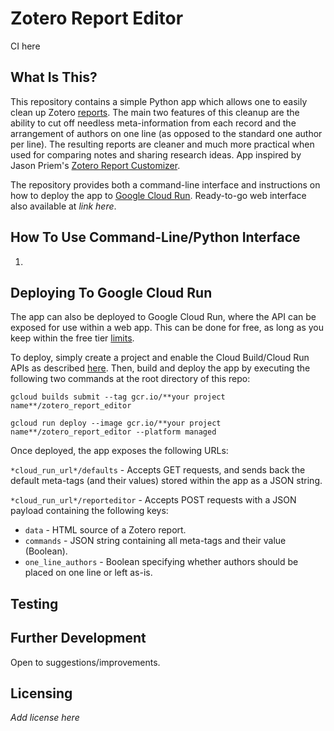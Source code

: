 Zotero Report Editor
==============================
CI here

What Is This?
-------------

This repository contains a simple Python app which allows one to easily clean up Zotero [reports](https://www.zotero.org/support/reports#%20sort_order).  The main two features of this cleanup are the ability to cut off needless meta-information from each record and the arrangement of authors on one line (as opposed to the standard one author per line).  The resulting reports are cleaner and much more practical when used for comparing notes and sharing research ideas.  App inspired by Jason Priem's [Zotero Report Customizer](http://jasonpriem.org/projects/report_cleaner.php).

The repository provides both a command-line interface and instructions on how to deploy the app to [Google Cloud Run](https://cloud.google.com/run/).  Ready-to-go web interface also available at *link here*.

How To Use Command-Line/Python Interface
---------------

1.

Deploying To Google Cloud Run
-----------------------------

The app can also be deployed to Google Cloud Run, where the API can be exposed for use within a web app.  This can be done for free, as long as you keep within the free tier [limits](https://cloud.google.com/run/pricing).

To deploy, simply create a project and enable the Cloud Build/Cloud Run APIs as described [here](https://cloud.google.com/run/docs/quickstarts/build-and-deploy).  Then, build and deploy the app by executing the following two commands at the root directory of this repo:

`gcloud builds submit --tag gcr.io/**your project name**/zotero_report_editor`

`gcloud run deploy --image gcr.io/**your project name**/zotero_report_editor --platform managed`

Once deployed, the app exposes the following URLs: 

`*cloud_run_url*/defaults` - Accepts GET requests, and sends back the default meta-tags (and their values) stored within the app as a JSON string.

`*cloud_run_url*/reporteditor` -   Accepts POST requests with a JSON payload containing the following keys:

* `data` - HTML source of a Zotero report.
* `commands` - JSON string containing all meta-tags and their value (Boolean).
* `one_line_authors` - Boolean specifying whether authors should be placed on one line or left as-is.

Testing
-------

Further Development
-------------------
Open to suggestions/improvements.

Licensing
---------
*Add license here*
